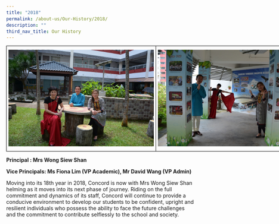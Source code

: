 ```yaml
---
title: "2018"
permalink: /about-us/Our-History/2018/
description: ""
third_nav_title: Our History
---
```

<style type="text/css">
.tg  {border-collapse:collapse;border-spacing:0;margin:0px auto;}
.tg td{border-color:black;border-style:solid;border-width:1px;font-family:Arial, sans-serif;font-size:14px;
  overflow:hidden;padding:10px 5px;word-break:normal;}
.tg th{border-color:black;border-style:solid;border-width:1px;font-family:Arial, sans-serif;font-size:14px;
  font-weight:normal;overflow:hidden;padding:10px 5px;word-break:normal;}
.tg .tg-0lax{text-align:left;vertical-align:top}
</style>
<table class="tg" style="undefined;table-layout: fixed; width: 802px">
<colgroup>
<col style="width: 401px">
<col style="width: 401px">
</colgroup>
<tbody>
  <tr>
    <td class="tg-0lax"><img src="/images/20181.jpeg"></td>
    <td class="tg-0lax"><img src="/images/20182.jpeg"></td>
  </tr>
</tbody>
</table>

<b>Principal : Mrs Wong Siew Shan

Vice Principals: Ms Fiona Lim (VP Academic), Mr David Wang (VP Admin)</b>


Moving into its 18th year in 2018, Concord is now with Mrs Wong Siew Shan helming as it moves into its next phase of journey. Riding on the full commitment and dynamics of its staff, Concord will continue to provide a conducive environment to develop our students to be confident, upright and resilient individuals who possess the ability to face the future challenges and the commitment to contribute selflessly to the school and society.